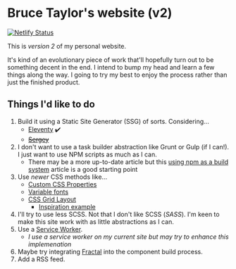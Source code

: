# Bruce Taylor's website (v2)

[![Netlify Status](https://api.netlify.com/api/v1/badges/712367e5-7510-4813-9a24-5805f092cfa1/deploy-status)](https://app.netlify.com/sites/brootaylorv2/deploys)

This is *version 2* of my personal website.

It's kind of an evolutionary piece of work that'll hopefully turn out to be something decent in the end. I intend to bump my head and learn a few things along the way. I going to try my best to enjoy the process rather than just the finished product.

## Things I'd like to do

1. Build it using a Static Site Generator (SSG) of sorts. Considering...
   * [Eleventy](https://www.11ty.io/) ✔️
   * ~~[Sergey](https://sergey.cool/)~~
2. I don't want to use a task builder abstraction like Grunt or Gulp (if I can!). I just want to use NPM scripts as much as I can.
   * There may be a more up-to-date article but this [using npm as a build system](https://medium.com/@drublic/using-npm-as-a-build-system-for-your-next-project-2c741e9381eb) article is a good starting point
3. Use *newer* CSS methods like...
   * [Custom CSS Properties](https://developer.mozilla.org/en-US/docs/Web/CSS/--*)
   * [Variable fonts](https://developer.mozilla.org/en-US/docs/Web/CSS/CSS_Fonts/Variable_Fonts_Guide)
   * [CSS Grid Layout](https://developer.mozilla.org/en-US/docs/Web/CSS/CSS_Grid_Layout)
        - [Inspiration example](https://andy-bell.design/wrote/create-a-responsive-grid-layout-with-no-media-queries-using-css-grid/)
4. I'll try to use less SCSS. Not that I don't like SCSS (*SASS*). I'm keen to make this site work with as little abstractions as I can.
5. Use a [Service Worker](https://developer.mozilla.org/en-US/docs/Web/API/Service_Worker_API).
   - *I use a service worker on my current site but may try to enhance this implemenation*
6. Maybe try integrating [Fractal](https://fractal.build/) into the component build process.
7. Add a RSS feed.
